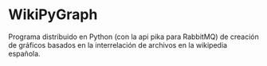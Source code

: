 # WikiPyGraph
Programa distribuido en Python (con la api pika para RabbitMQ) de creación de gráficos basados en la interrelación de archivos en la wikipedia española.
